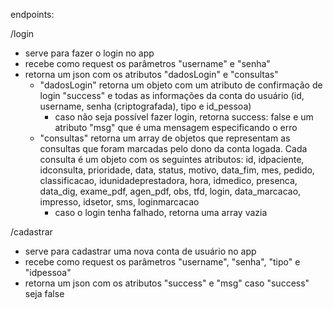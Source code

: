 endpoints:

/login

- serve para fazer o login no app
- recebe como request os parâmetros "username" e "senha"
- retorna um json com os atributos "dadosLogin" e "consultas"
    - "dadosLogin" retorna um objeto com um atributo de confirmação de login "success" e todas as informações da conta do usuário (id, username, senha (criptografada), tipo e id_pessoa)
        - caso não seja possível fazer login, retorna success: false e um atributo "msg" que é uma mensagem especificando o erro
    - "consultas" retorna um array de objetos que representam as consultas que foram marcadas pelo dono da conta logada. Cada consulta é um objeto com os seguintes atributos: id, idpaciente, idconsulta, prioridade, data, status, motivo, data_fim, mes, pedido, classificacao, idunidadeprestadora, hora, idmedico, presenca, data_dig, exame_pdf, agen_pdf, obs, tfd, login, data_marcacao, impresso, idsetor, sms, loginmarcacao
        - caso o login tenha falhado, retorna uma array vazia

/cadastrar

- serve para cadastrar uma nova conta de usuário no app
- recebe como request os parâmetros "username", "senha", "tipo" e "idpessoa"
- retorna um json com os atributos "success" e "msg" caso "success" seja false


